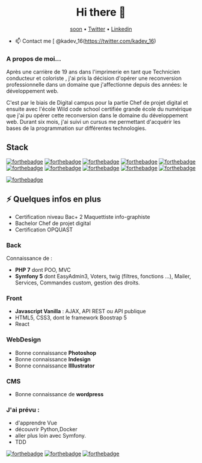 

<h1 align="center">Hi there 👋</h1>
<p align="center">
  <a href="https://www.fr/">soon</a> •
  <a href="https://twitter.com/ka_dev16">Twitter</a> •
  <a href="https://www.linkedin.com/in/karim-a-a23816176">Linkedin</a>
</p>

* 📫 Contact me [ @kadev_16(https://twitter.com/kadev_16)

### A propos de moi...

Après une carrière de 19 ans dans l'imprimerie en tant que Technicien conducteur et coloriste , j'ai pris la décision d'opérer une reconversion professionnelle dans un domaine que j'affectionne depuis des années: le développement web.

C'est par le biais de Digital campus pour la partie Chef de projet digital et  ensuite avec l'école Wild code school certifiée grande école du numérique que j'ai pu opérer cette reconversion dans le domaine du développement web. Durant six mois, j'ai suivi un cursus me permettant d'acquérir les bases de la programmation sur différentes technologies.

## Stack

[![forthebadge](https://img.shields.io/badge/Symfony-000000?style=for-the-badge&logo=Symfony&logoColor=white)](http://forthebadge.com)
[![forthebadge](https://img.shields.io/badge/PHP-777BB4?style=for-the-badge&logo=php&logoColor=white)](http://forthebadge.com)
[![forthebadge](https://img.shields.io/badge/HTML5-E34F26?style=for-the-badge&logo=html5&logoColor=white)](http://forthebadge.com)
[![forthebadge](https://img.shields.io/badge/CSS3-1572B6?style=for-the-badge&logo=css3&logoColor=white)](http://forthebadge.com)
[![forthebadge](https://img.shields.io/badge/JavaScript-F7DF1E?style=for-the-badge&logo=javascript&logoColor=black)](http://forthebadge.com)
[![forthebadge](https://img.shields.io/badge/json-5E5C5C?style=for-the-badge&logo=json&logoColor=white)](http://forthebadge.com)
[![forthebadge](https://img.shields.io/badge/MySQL-00000F?style=for-the-badge&logo=mysql&logoColor=white)](http://forthebadge.com)
[![forthebadge](https://img.shields.io/badge/Bootstrap-563D7C?style=for-the-badge&logo=bootstrap&logoColor=white)](http://forthebadge.com)
[![forthebadge](https://img.shields.io/badge/Git-F05032?style=for-the-badge&logo=git&logoColor=white)](http://forthebadge.com)
[![forthebadge](https://img.shields.io/badge/Insomnia-5849be?style=for-the-badge&logo=Insomnia&logoColor=white)](http://forthebadge.com)

[![forthebadge](https://forthebadge.com/images/badges/built-with-wordpress.svg)](https://forthebadge.com)

## ⚡️ Quelques infos en plus
- Certification niveau Bac+ 2 Maquettiste info-graphiste
- Bachelor  Chef de projet digital
- Certification OPQUAST
### Back
Connaissance de : 
- **PHP 7** dont POO, MVC 
- **Symfony 5** dont EasyAdmin3, Voters, twig (filtres, fonctions ...), Mailer, Services, Commandes custom, gestion des droits.
### Front

- **Javascript Vanilla** : AJAX, API REST ou API publique
- HTML5, CSS3, dont le framework Boostrap 5
- React

### WebDesign
- Bonne connaissance **Photoshop**
- Bonne connaissance **Indesign**
- Bonne connaissance **Illlustrator**

### CMS
- Bonne connaissance de **wordpress**
### J'ai prévu :

- d'apprendre Vue 
- découvrir Python,Docker
- aller plus loin avec Symfony.
- TDD

[![forthebadge](https://img.shields.io/badge/Vue-563D7C?style=for-the-badge&logo=vue&logoColor=white)](http://forthebadge.com)
[![forthebadge](https://img.shields.io/badge/Docker-F05032?style=for-the-badge&logo=docker&logoColor=white)](http://forthebadge.com)
[![forthebadge](https://img.shields.io/badge/Python-5849be?style=for-the-badge&logo=python&logoColor=white)](http://forthebadge.com)

